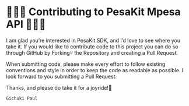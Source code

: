 # 👨🏽‍💻 Contributing to PesaKit Mpesa API 👩🏻‍💻

I am glad you’re interested in PesaKit SDK, and I’d love to see where you take it. If you would like to contribute code to this project you can do so through GitHub by Forking⑂ the Repository and creating a Pull Request.

When submitting code, please make every effort to follow existing conventions and style in order to keep the code as readable as possible. I look forward to you submitting a Pull Request.

Thanks, and please do take it for a joyride!🚀

`Gichuki Paul`
